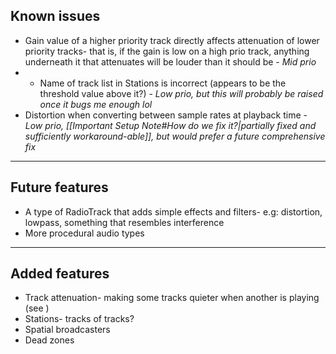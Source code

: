 ## Known issues
- Gain value of a higher priority track directly affects attenuation of lower priority tracks- that is, if the gain is low on a high prio track, anything underneath it that attenuates will be louder than it should be - *Mid prio*
- - Name of track list in Stations is incorrect (appears to be the threshold value above it?)  - *Low prio, but this will probably be raised once it bugs me enough lol*
- Distortion when converting between sample rates at playback time - *Low prio, [[Important Setup Note#How do we fix it?|partially fixed and sufficiently workaround-able]], but would prefer a future comprehensive fix*

---
## Future features
- A type of RadioTrack that adds simple effects and filters- e.g: distortion, lowpass, something that resembles interference
- More procedural audio types

---
## Added features
- Track attenuation- making some tracks quieter when another is playing (see )
- Stations- tracks of tracks?
- Spatial broadcasters
- Dead zones